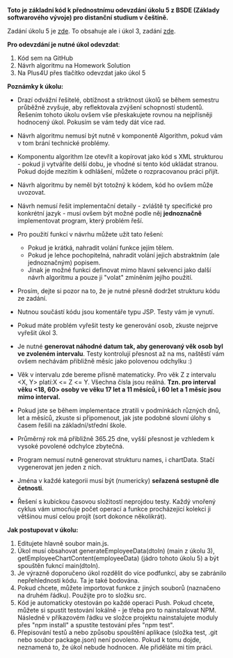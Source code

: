 **Toto je základní kód k přednostnímu odevzdání úkolu 5 z BSDE (Základy softwarového vývoje) pro distanční studium v češtině.**

Zadání úkolu 5 je [zde](https://uuapp.plus4u.net/uu-managementkit-maing02/38744216cb324edca986789798259ba9/document?oid=67a9e77b1cb9350216de430d&pageOid=67a9e784c7d8a680ccbb513d).
To obsahuje ale i úkol 3, zadání [zde](https://uuapp.plus4u.net/uu-managementkit-maing02/38744216cb324edca986789798259ba9/document?oid=67a9e66b1cb9350216de3144&pageOid=67a9e6731cb9350216de31df).

**Pro odevzdání je nutné úkol odevzdat**:

1) Kód sem na GitHub
2) Návrh algoritmu na Homework Solution
3) Na Plus4U přes tlačítko odevzdat jako úkol 5

**Poznámky k úkolu:**
- Drazí odvážní řešitelé, obtížnost a striktnost úkolů se během semestru průběžně zvyšuje, aby reflektovala zvýšení schopností studentů. Řešením tohoto úkolu ovšem vše přeskakujete rovnou na nejpřísněji hodnocený úkol. Pokusím se vám tedy dát více rad.
- Návrh algoritmu nemusí být nutně v komponentě Algorithm, pokud vám v tom brání technické problémy.
- Komponentu algorithm lze otevřít a kopírovat jako kód s XML strukturou - pokud ji vytváříte delší dobu, je vhodné si tento kód ukládat stranou. Pokud dojde mezitím k odhlášení, můžete o rozpracovanou práci přijít.
- Návrh algoritmu by neměl být totožný k kódem, kód ho ovšem může uvozovat.
- Návrh nemusí řešit implementační detaily - zvláště ty specifické pro konkrétní jazyk - musí ovšem být možné podle něj **jednoznačně** implementovat program, který problém řeší.
- Pro použití funkcí v návrhu můžete užít tato řešení:
  - Pokud je krátká, nahradit volání funkce jejím tělem.
  - Pokud je lehce pochopitelná, nahradit volání jejich abstraktním (ale jednoznačným) popisem.
  - Jinak je možné funkci definovat mimo hlavní sekvenci jako další návrh algoritmu a pouze ji "volat" zmíněním jejího použití.
 
    
- Prosím, dejte si pozor na to, že je nutné přesně dodržet strukturu kódu ze zadání.
- Nutnou součástí kódu jsou komentáře typu JSP. Testy vám je vynutí.
- Pokud máte problém vyřešit testy ke generování osob, zkuste nejprve vyřešit úkol 3.
- Je nutné **generovat náhodné datum tak, aby generovaný věk osob byl ve zvoleném intervalu**. Testy kontrolují přesnost až na ms, naštěstí vám ovšem nechávám přibližně měsíc jako polovenou odchylku :)
- Věk v intervalu zde bereme přísně matematicky. Pro věk Z z intervalu <X, Y> platí:X <= Z <= Y. Všechna čísla jsou reálná. **Tzn. pro interval věku <18, 60> osoby ve věku 17 let a 11 měsíců, i 60 let a 1 měsíc jsou mimo interval.**
- Pokud jste se během implementace ztratili v podmínkách různých dnů, let a měsíců, zkuste si připomenout, jak jste podobné slovní úlohy s časem řešili na základní/střední škole.
- Průměrný rok má přibližně 365.25 dne, vyšší přesnost je vzhledem k vysoké povolené odchylce zbytečná.
- Program nemusí nutně generovat strukturu names, i chartData. Stačí vygenerovat jen jeden z nich.
- Jména v každé kategorii musí být (numericky) **seřazená sestupně dle četnosti**.
- Řešení s kubickou časovou složitostí neprojdou testy. Každý vnořený cyklus vám umocňuje počet operací a funkce procházející kolekci ji většinou musí celou projít (sort dokonce několikrát).

**Jak postupovat v úkolu:**
1) Editujete hlavně soubor main.js.
2) Úkol musí obsahovat generateEmployeeData(dtoIn) (main z úkolu 3), getEmployeeChartContent(employeeData) (jádro tohoto úkolu 5) a být spouštěn fukncí main(dtoIn).
3) Je výrazně doporučeno úkol rozdělit do více podfunkcí, aby se zabránilo nepřehlednosti kódu. Ta je také bodována.
4) Pokud chcete, můžete importovat funkce z jiných souborů (naznačeno na druhém řádku). Použijte pro to složku src.
5) Kód je automaticky otestován po každé operaci Push. Pokud chcete, můžete si spustit testování lokálně - je třeba pro to nainstalovat NPM. Následně v příkazovém řádku ve složce projektu nainstalujete moduly přes "npm install" a spustíte testování přes "npm test".
6) Přepisování testů a nebo způsobu spouštění aplikace (složka test, .git nebo soubor package.json) není povoleno. Pokud k tomu dojde, neznamená to, že úkol nebude hodnocen. Ale přiděláte mi tím práci.
